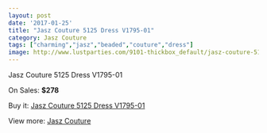 ```yaml
---
layout: post
date: '2017-01-25'
title: "Jasz Couture 5125 Dress V1795-01"
category: Jasz Couture
tags: ["charming","jasz","beaded","couture","dress"]
image: http://www.lustparties.com/9101-thickbox_default/jasz-couture-5125-dress-v1795-01.jpg
---
```

Jasz Couture 5125 Dress V1795-01

On Sales: **$278**
<a href="https://www.lustparties.com/en/jasz-couture/3172-jasz-couture-5125-dress-v1795-01.html"><amp-img layout="responsive" width="600" height="600" src="//www.lustparties.com/9101-thickbox_default/jasz-couture-5125-dress-v1795-01.jpg" alt="Jasz Couture 5125 Dress V1795-01 0" /></a>
<a href="https://www.lustparties.com/en/jasz-couture/3172-jasz-couture-5125-dress-v1795-01.html"><amp-img layout="responsive" width="600" height="600" src="//www.lustparties.com/9102-thickbox_default/jasz-couture-5125-dress-v1795-01.jpg" alt="Jasz Couture 5125 Dress V1795-01 1" /></a>

Buy it: [Jasz Couture 5125 Dress V1795-01](https://www.lustparties.com/en/jasz-couture/3172-jasz-couture-5125-dress-v1795-01.html "Jasz Couture 5125 Dress V1795-01")

View more: [Jasz Couture](https://www.lustparties.com/en/9-jasz-couture "Jasz Couture")